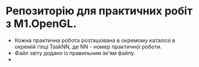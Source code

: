 # Репозиторію для практичних робіт з M1.OpenGL.
- Кожна практична робота розташована в окремому каталозі в окремій гілці TaskNN, де NN - номер практичної роботи. 
- Файл звіту додано із правильним ім'ям файлу. 
-
